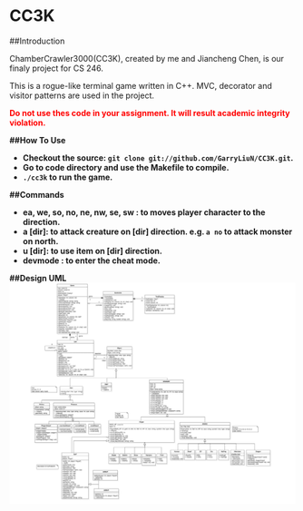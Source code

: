 # CC3K

##Introduction

ChamberCrawler3000(CC3K), created by me and Jiancheng Chen, is our finaly project for CS 246.

This is a rogue-like terminal game written in C++. MVC, decorator and visitor patterns are used in the project.

<p style='color:red'><b>Do not use thes code in your assignment. It will result  academic integrity violation.</p>

##How To Use

* Checkout the source: `git clone git://github.com/GarryLiuN/CC3K.git`.
* Go to code directory and use the Makefile to compile.
* `./cc3k` to run the game.

##Commands

* <b>ea, we, so, no, ne, nw, se, sw </b>: to moves player character to the direction.<br>
* <b>a [dir]</b>: to attack creature on [dir] direction. e.g. `a no` to attack monster on north.<br>
* <b>u [dir]</b>: to use item on [dir] direction.<br>
* <b>devmode </b>: to enter the cheat mode.<br>

##Design UML
![alt tag](UML.png)
